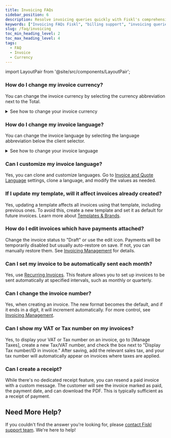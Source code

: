 ```yaml
---
title: Invoicing FAQs
sidebar_position: 6
description: Resolve invoicing queries quickly with Fiskl's comprehensive FAQs. Ensure smooth billing processes and improve cash flow management.
keywords: ["Invoicing FAQs Fiskl", "billing support", "invoicing queries", "small business invoicing"]
slug: /faq/invoicing
toc_min_heading_level: 2
toc_max_heading_level: 4
tags:
  - FAQ
  - Invoice
  - Currency
---
```


import LayoutPair from '@site/src/components/LayoutPair';

### How do I change my invoice currency?

You can change the invoice currency by selecting the currency abbreviation next to the Total.

<details>
<summary>See how to change your invoice currency</summary>
 <LayoutPair imageUrl="https://demo.fiskl.com/e/cm0b8rv8k0001l30cz0nurfac/tour/" useExpander={false}>

#### Within the invoice

1. Create or edit an invoice
2. Select your client
3. Choose the currency (Currency abbreviation next to the **Total**)
4. Select the currency you want

#### Client default
1. You can set a default currency on your [Client](../Core-Features/Clients-Vendors/clients) profile
2. Selecting a client with a different currency will automatically change your invoice currency
 </LayoutPair>
</details>

### How do I change my invoice language?

You can change the invoice language by selecting the language abbreviation below the client selector.

<details>
<summary>See how to change your invoice language</summary>
 <LayoutPair imageUrl="https://demo.fiskl.com/e/cm0baxqmm0021l10cu4ejme9i/tour" useExpander={false}>

#### Within the invoice
1. Create or edit an invoice
2. Select the language symbol near the client selector
3. Choose the desired language

#### Language default
1. You can set a default language in your [Invoice and Quote](../Settings-Configurations/invoice-and-quote-settings.md) settings
2. You can also customize your languages
 </LayoutPair>
</details>

### Can I customize my invoice language?

Yes, you can clone and customize languages. Go to [Invoice and Quote Language](../Settings-Configurations/invoice-and-quote-settings.md#custom-language-cloning) settings, clone a language, and modify the values as needed.

### If I update my template, will it affect invoices already created?

Yes, updating a template affects all invoices using that template, including previous ones. To avoid this, create a new template and set it as default for future invoices. Learn more about [Templates & Brands](../Settings-Configurations/templates-and-brands.md).


### How do I edit invoices which have payments attached?

Change the invoice status to "Draft" or use the edit icon. Payments will be temporarily disabled but usually auto-restore on save. If not, you can manually restore them. See [Invoicing Management](../Core-Features/Invoicing/invoice-management.md) for details.

### Can I set my invoice to be automatically sent each month?

Yes, use [Recurring Invoices](../Core-Features/Invoicing/Recurring%20Invoices/creating-recurring-invoices.md). This feature allows you to set up invoices to be sent automatically at specified intervals, such as monthly or quarterly.

### Can I change the invoice number?

Yes, when creating an invoice. The new format becomes the default, and if it ends in a digit, it will increment automatically. For more control, see [Invoicing Management](../Core-Features/Invoicing/invoice-management).

### Can I show my VAT or Tax number on my invoices?

Yes, to display your VAT or Tax number on an invoice, go to [Manage Taxes], create a new Tax/VAT number, and check the box next to "Display Tax number/ID in invoice." After saving, add the relevant sales tax, and your tax number will automatically appear on invoices where taxes are applied.

### Can I create a receipt?

While there's no dedicated receipt feature, you can resend a paid invoice with a custom message. The customer will see the invoice marked as paid, the payment date, and can download the PDF. This is typically sufficient as a receipt of payment.

## Need More Help?

If you couldn't find the answer you're looking for, please [contact Fiskl support team](mailto:support@fiskl.com). We're here to help!
